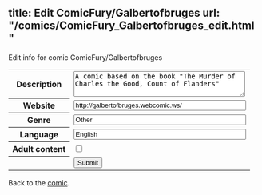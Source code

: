 title: Edit ComicFury/Galbertofbruges
url: "/comics/ComicFury_Galbertofbruges_edit.html"
---
Edit info for comic ComicFury/Galbertofbruges

<form name="comic" action="http://gaepostmail.appspot.com/comic/" method="post">
<table class="comicinfo">
<tr>
<th>Description</th><td><textarea name="description" cols="40" rows="3">A comic based on the book &quot;The Murder of Charles the Good, Count of Flanders&quot;</textarea></td>
</tr>
<tr>
<th>Website</th><td><input type="text" name="url" value="http://galbertofbruges.webcomic.ws/" size="40"/></td>
</tr>
<tr>
<th>Genre</th><td><input type="text" name="genre" value="Other" size="40"/></td>
</tr>
<tr>
<th>Language</th><td><input type="text" name="language" value="English" size="40"/></td>
</tr>
<tr>
<th>Adult content</th><td><input type="checkbox" name="adult" value="adult" /></td>
</tr>
<tr>
<th></th><td>
<input type="hidden" name="comic" value="ComicFury_Galbertofbruges" />
<input type="submit" name="submit" value="Submit" />
</td>
</tr>
</table>
</form>

Back to the [comic](ComicFury_Galbertofbruges.html).
